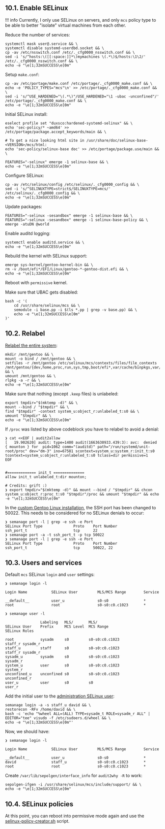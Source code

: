 ## 10.1. Enable SELinux

!!! info
    Currently, I only use SELinux on servers, and only `mcs` policy type to be able to better "isolate" virtual machines from each other.

Reduce the number of services:

```shell hl_lines="3"
systemctl mask user@.service && \
systemctl disable systemd-userdbd.socket && \
cp -av /etc/nsswitch.conf /etc/._cfg0000_nsswitch.conf && \
sed -i 's/^hosts:\([[:space:]]*\)mymachines \(.*\)$/hosts:\1\2/' /etc/._cfg0000_nsswitch.conf && \
echo -e "\e[1;32mSUCCESS\e[0m"
```

Setup `make.conf`:

```shell hl_lines="1"
cp -av /etc/portage/make.conf /etc/portage/._cfg0000_make.conf && \
echo -e 'POLICY_TYPES="mcs"\n' >> /etc/portage/._cfg0000_make.conf && \
sed -i 's/^USE_HARDENED="\(.*\)"/USE_HARDENED="\1 -ubac -unconfined"/' /etc/portage/._cfg0000_make.conf && \
echo -e "\e[1;32mSUCCESS\e[0m"
```

Initial SELinux install:

```shell
eselect profile set "duxsco:hardened-systemd-selinux" && \
echo 'sec-policy/* ~amd64' >> /etc/portage/package.accept_keywords/main && \

# To get a nice looking html site in /usr/share/doc/selinux-base-<VERSION>/mcs/html:
echo 'sec-policy/selinux-base doc' >> /etc/portage/package.use/main && \

FEATURES="-selinux" emerge -1 selinux-base && \
echo -e "\e[1;32mSUCCESS\e[0m"
```

Configure SELinux:

```shell hl_lines="1"
cp -av /etc/selinux/config /etc/selinux/._cfg0000_config && \
sed -i 's/^SELINUXTYPE=strict$/SELINUXTYPE=mcs/' /etc/selinux/._cfg0000_config && \
echo -e "\e[1;32mSUCCESS\e[0m"
```

Update packages:

```shell
FEATURES="-selinux -sesandbox" emerge -1 selinux-base && \
FEATURES="-selinux -sesandbox" emerge -1 selinux-base-policy && \
emerge -atuDN @world
```

Enable auditd logging:

```shell
systemctl enable auditd.service && \
echo -e "\e[1;32mSUCCESS\e[0m"
```

Rebuild the kernel with SELinux support:

```shell
emerge sys-kernel/gentoo-kernel-bin && \
rm -v /boot/efi*/EFI/Linux/gentoo-*-gentoo-dist.efi && \
echo -e "\e[1;32mSUCCESS\e[0m"
```

Reboot with `permissive` kernel.

Make sure that UBAC gets disabled:

```shell
bash -c '(
    cd /usr/share/selinux/mcs && \
    semodule -i base.pp -i $(ls *.pp | grep -v base.pp) && \
    echo -e "\e[1;32mSUCCESS\e[0m"
)'
```

## 10.2. Relabel

[Relabel the entire system](https://wiki.gentoo.org/wiki/SELinux/Installation#Relabel):

```shell
mkdir /mnt/gentoo && \
mount -o bind / /mnt/gentoo && \
setfiles -r /mnt/gentoo /etc/selinux/mcs/contexts/files/file_contexts /mnt/gentoo/{dev,home,proc,run,sys,tmp,boot/efi*,var/cache/binpkgs,var/cache/distfiles,var/db/repos/gentoo,var/tmp} && \
umount /mnt/gentoo && \
rlpkg -a -r && \
echo -e "\e[1;32mSUCCESS\e[0m"
```

Make sure that nothing (except `.keep` files) is unlabeled:

```shell
export tmpdir="$(mktemp -d)" && \
mount --bind / "$tmpdir" && \
find "$tmpdir" -context system_u:object_r:unlabeled_t:s0 && \
umount "$tmpdir" && \
echo -e "\e[1;32mSUCCESS\e[0m"
```

If `/proc` was listed by above codeblock you have to relabel to avoid a denial:

```shell
❯ cat <<EOF | audit2allow
[   19.902620] audit: type=1400 audit(1663630933.439:3): avc:  denied  { mounton } for  pid=1062 comm="(auditd)" path="/run/systemd/unit-root/proc" dev="dm-3" ino=67581 scontext=system_u:system_r:init_t:s0 tcontext=system_u:object_r:unlabeled_t:s0 tclass=dir permissive=1
EOF


#============= init_t ==============
allow init_t unlabeled_t:dir mounton;

# Credits: grift :)
❯ export tmpdir="$(mktemp -d)" && mount --bind / "$tmpdir" && chcon system_u:object_r:proc_t:s0 "$tmpdir"/proc && umount "$tmpdir" && echo -e "\e[1;32mSUCCESS\e[0m"
```

In the [custom Gentoo Linux installation](https://github.com/duxsco/gentoo-installation), the SSH port has been changed to 50022. This needs to be considered for no SELinux denials to occur:

```shell
❯ semanage port -l | grep -e ssh -e Port
SELinux Port Type              Proto    Port Number
ssh_port_t                     tcp      22
❯ semanage port -a -t ssh_port_t -p tcp 50022
❯ semanage port -l | grep -e ssh -e Port
SELinux Port Type              Proto    Port Number
ssh_port_t                     tcp      50022, 22
```

## 10.3. Users and services

Default `mcs` SELinux `login` and `user` settings:

```shell
❯ semanage login -l

Login Name           SELinux User         MLS/MCS Range        Service

__default__          user_u               s0-s0                *
root                 root                 s0-s0:c0.c1023       *

❯ semanage user -l

                Labeling   MLS/       MLS/
SELinux User    Prefix     MCS Level  MCS Range                      SELinux Roles

root            sysadm     s0         s0-s0:c0.c1023                 staff_r sysadm_r
staff_u         staff      s0         s0-s0:c0.c1023                 staff_r sysadm_r
sysadm_u        sysadm     s0         s0-s0:c0.c1023                 sysadm_r
system_u        user       s0         s0-s0:c0.c1023                 system_r
unconfined_u    unconfined s0         s0-s0:c0.c1023                 unconfined_r
user_u          user       s0         s0                             user_r
```

Add the initial user to the [administration SELinux user](https://wiki.gentoo.org/wiki/SELinux/Installation#Define_the_administrator_accounts):

```shell
semanage login -a -s staff_u david && \
restorecon -RFv /home/david && \
bash -c 'echo "%wheel ALL=(ALL) TYPE=sysadm_t ROLE=sysadm_r ALL" | EDITOR="tee" visudo -f /etc/sudoers.d/wheel && \
echo -e "\e[1;32mSUCCESS\e[0m"'
```

Now, we should have:

```shell
❯ semanage login -l

Login Name           SELinux User         MLS/MCS Range        Service

__default__          user_u               s0-s0                *
david                staff_u              s0-s0:c0.c1023       *
root                 root                 s0-s0:c0.c1023       *
```

Create `/var/lib/sepolgen/interface_info` for `audit2why -R` to work:

```shell
sepolgen-ifgen -i /usr/share/selinux/mcs/include/support/ && \
echo -e "\e[1;32mSUCCESS\e[0m"
```

## 10.4. SELinux policies

At this point, you can reboot into permissive mode again and use the [selinux-policy-creator.sh](https://github.com/duxsco/selinux-policy-creator) script.
